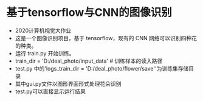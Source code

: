 # 基于tensorflow与CNN的图像识别
- 2020计算机视觉大作业
- 这是一个图像识别项目，基于 tensorflow，现有的 CNN 网络可以识别四种花的种类。
- 运行 train.py 开始训练。
- train_dir = 'D:/deal_photo/input_data'  # 训练样本的读入路径
- test.py 中的'logs_train_dir = 'D:/deal_photo/flower/save''为训练集存储目录
- 其中gui.py文件以图形界面形式处理花朵识别
- test.py可以直接显示运行结果
